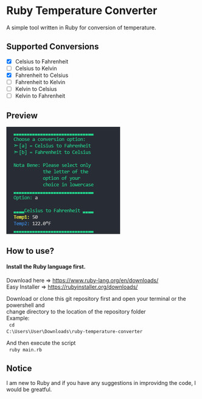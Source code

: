 # Ruby Temperature Converter
A simple tool written in Ruby for conversion of temperature.

## Supported Conversions 
- [X] Celsius to Fahrenheit
- [ ] Celsius to Kelvin
- [X] Fahrenheit to Celsius
- [ ] Fahrenheit to Kelvin
- [ ] Kelvin to Celsius
- [ ] Kelvin to Fahrenheit

## Preview
![](Preview.png)

## How to use?
#### Install the Ruby language first.
Download here => https://www.ruby-lang.org/en/downloads/ <br/>
Easy Installer => https://rubyinstaller.org/downloads/

Download or clone this git repository first and open your terminal or the powershell and <br/>change directory to the location of the repository folder<br/>
Example: <br/>
<code> cd C:\Users\User\Downloads\ruby-temperature-converter </code>

And then execute the script <br/>
<code> ruby main.rb </code>

## Notice
I am new to Ruby and if you have any suggestions in improvidng the code, I would be greatful.






